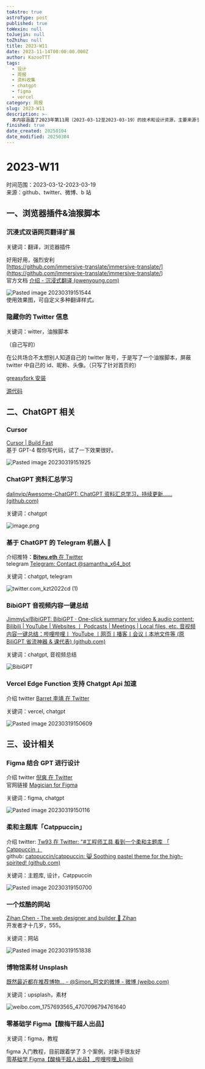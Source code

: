 ```yaml
---
toAstro: true
astroType: post
published: true
toWexin: null
toJuejin: null
toZhihu: null
title: 2023-W11
date: 2023-11-14T00:00:00.000Z
author: KazooTTT
tags:
  - 设计
  - 周报
  - 资料收集
  - chatgpt
  - figma
  - vercel
category: 周报
slug: 2023-W11
description: >-
  本内容涵盖了2023年第11周（2023-03-12至2023-03-19）的技术和设计资源，主要来源于GitHub、Twitter、微博和B站。其中包括了沉浸式双语网页翻译扩展和隐藏Twitter信息的油猴脚本等浏览器插件。此外，还介绍了基于GPT-4的代码编写工具Cursor、ChatGPT相关的资料汇总和Telegram机器人等。设计方面，提到了Figma结合GPT的设计工具、柔和主题库Catppuccin以及一些设计教程和素材资源。整体内容丰富，涉及多个领域的最新技术动态和实用工具。
finished: true
date_created: 20250104
date_modified: 20250304
---
```


# 2023-W11

时间范围：2023-03-12-2023-03-19  
来源：github、twitter、微博、b 站

## 一、浏览器插件&油猴脚本

### 沉浸式双语网页翻译扩展

关键词：翻译，浏览器插件

好用好用，强烈安利  
[https://github.com/immersive-translate/immersive-translate/](<https://github.com/immersive-translate/immersive-translate/>)  
官方文档 [介绍 - 沉浸式翻译 (owenyoung.com)](<https://immersive-translate.owenyoung.com/>)

![Pasted image 20230319151544](<https://pictures.kazoottt.top/2024/01/20240115-0373f4faa448dac5a45d7bef577b01e8.webp>)  
使用效果图，可自定义多种翻译样式。

### 隐藏你的 Twitter 信息

关键词：witter，油猴脚本

（自己写的）

在公共场合不太想别人知道自己的 twitter 账号，于是写了一个油猴脚本，屏蔽 twitter 中自己的 id、昵称、头像。（只写了针对首页的）

[greasyfork 安装](<https://greasyfork.org/scripts/461892-hide-your-twitter-info>)

[源代码](<https://github.com/KazooTTT/hide-your-twitter-info>)

## 二、ChatGPT 相关

### Cursor

[Cursor | Build Fast](<https://www.cursor.so/>)  
基于 GPT-4 帮你写代码，试了一下效果很好。

![Pasted image 20230319151925](<https://pictures.kazoottt.top/2024/01/20240115-97e618e05e167aead5b7140ed17ca834.webp>)

### ChatGPT 资料汇总学习

[dalinvip/Awesome-ChatGPT: ChatGPT 资料汇总学习，持续更新...... (github.com)](<https://github.com/dalinvip/Awesome-ChatGPT>)

关键词：chatgpt

![image.png](<https://pictures.kazoottt.top/2024/04/20240407-88d8b2b12c87a39528188de9b8efaede.png>)

### 基于 ChatGPT 的 Telegram 机器人 🤖

介绍推特：[𝐁𝐢𝐭𝐰𝐮.𝐞𝐭𝐡 在 Twitter](<https://twitter.com/BTW0205/status/1636734688659398656>)  
telegram [Telegram: Contact @samantha_x64_bot](<https://t.me/samantha_x64_bot>)

关键词：chatgpt, telegram

![twitter.com_kzt2022cd (1)](<https://pictures.kazoottt.top/2024/01/20240115-92f4df67bea77552c801cfc9d4506535.webp>)

### BibiGPT 音视频内容一键总结

[JimmyLv/BibiGPT: BibiGPT · One-click summary for video & audio content: Bilibili | YouTube | Websites 丨 Podcasts | Meetings | Local files, etc. 音视频内容一键总结：哔哩哔哩丨 YouTube 丨网页丨播客丨会议丨本地文件等 (原 BiliGPT 省流神器 & 课代表) (github.com)](<https://github.com/JimmyLv/BibiGPT>)

关键词：chatgpt, 音视频总结

![BibiGPT](<https://github.com/JimmyLv/BibiGPT/raw/main/public/BibiGPT.gif>)

### Vercel Edge Function 支持 Chatgpt Api 加速

介绍 twitter [Barret 李靖 在 Twitter](<https://twitter.com/Barret_China/status/1636763051839082497>)

关键词：vercel, chatgpt

![Pasted image 20230319150609](<https://pictures.kazoottt.top/2024/01/20240115-3dd80204bcbb1707d598bbafd5039630.webp>)

## 三、设计相关

### Figma 结合 GPT 进行设计

介绍 twitter [倪爽 在 Twitter](<https://twitter.com/nishuang/status/1636150416609099778>)  
官网链接 [Magician for Figma](<https://magician.design/>)

关键词：figma, chatgpt

![Pasted image 20230319150116](<https://pictures.kazoottt.top/2024/01/20240115-4c3c28ce6eb2ce9201555a1735457e6d.webp>)

### 柔和主题库「Catppuccin」

介绍 twitter: [Tw93 在 Twitter: "#工程师工具 看到一个柔和主题库 「 Catppuccin 」](<https://twitter.com/HiTw93/status/1635793934864531456>)  
github: [catppuccin/catppuccin: 😸 Soothing pastel theme for the high-spirited! (github.com)](<https://github.com/catppuccin/catppuccin>)

关键词：主题库, 设计，Catppuccin

![Pasted image 20230319150700](<https://pictures.kazoottt.top/2024/01/20240115-c6188a6c502ea98b640e876860339722.webp>)

### 一个炫酷的网站

[Zihan Chen - The web designer and builder 🚀 Zihan](<https://zihan.pages.dev/>)  
开发者才十几岁，555。

关键词：网站

![Pasted image 20230319151838](<https://pictures.kazoottt.top/2024/01/20240115-b551c0f863fd5f031915d273b2fbc542.webp>)

### 博物馆素材 Unsplash

[既然最近都在推荐博物... - @Simon\_阿文的微博 - 微博 (weibo.com)](<https://weibo.com/1757693565/4707096794761640>)

关键词：upsplash，素材

![weibo.com_1757693565_4707096794761640](<https://pictures.kazoottt.top/2024/01/20240115-5199ce53fe29ee6eace2298d57e0ad58.webp>)

### 零基础学 Figma【酸梅干超人出品】

关键词：figma，教程

figma 入门教程，目前跟着学了 3 个案例，对新手很友好  
[零基础学 Figma【酸梅干超人出品】\_哔哩哔哩\_bilibili](<https://www.bilibili.com/video/BV1fg411G7cs/>)
